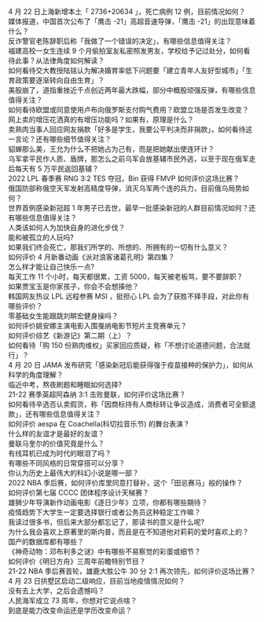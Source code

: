 4 月 22 日上海新增本土「 2736+20634 」，死亡病例 12 例，目前情况如何？  
媒体报道，中国首次公布了「鹰击 -21」高超音速导弹，「鹰击 -21」的出现意味着什么？  
反诈警官老陈辞职后称「我做了一个错误的决定」，有哪些信息值得关注？  
福建高校一女生连续 9 个月偷拍室友私密照发男友，学校给予记过处分，如何看待此事？从法律角度如何解读？  
如何看待交大教授陆铭认为解决婚育率低下问题要「建立青年人友好型城市」「生育政策要逐渐转向自由生育」？  
美股崩了，道指重挫近千点创近两年最大跌幅，部分中概股顽强反弹，有哪些信息值得关注？  
如何看待欧盟或同意使用卢布向俄罗斯支付购气费用？欧盟立场是否发生改变？  
网上卖的增压花洒真的有增压功能吗？如果有，原理是什么？  
卖熟肉当事人回应网友捐款「好多是学生，我要公平判决而非捐款」，如何看待这一言论？还有哪些细节值得关注？  
貂蝉那么美，王允为什么不把她占为己有，而是把她献出使连环计？  
乌军拿平民作人质、盾牌，那怎么之前乌军会放基辅市民外逃，以至于现在俄军走后每天有 5 万平民返回基辅？  
2022 LPL 春季赛 RNG 3:2 TES 夺冠，Bin 获得 FMVP 如何评价这场比赛？  
俄国防部称俄空天军发射高精度导弹，消灭乌军两个连的兵力，目前俄乌局势如何？  
世界首例感染新冠超 1 年男子已去世，最早一批感染新冠的人群目前情况如何？还有哪些信息值得关注？  
人类该如何人为加快自身的进化步伐？  
能和被孤立的人玩吗?  
如果我们终会死亡，那我们所学的、所想的、所拥有的一切有什么意义？  
如何评价 4 月新番动画《派对浪客诸葛孔明》第四集？  
怎么样才能让自己快乐一点?  
每天工作 11 个小时，每天都很累，工资 5000，每天被老板骂，要不要辞职？  
如果贾宝玉是你家孩子，你会不会想揍他？  
韩国网友热议 LPL 远程参赛 MSI ，挺担心 LPL 会为了获胜不择手段，对此你有哪些评价？  
零基础女生能跟跳刘畊宏健身操吗？  
如何评价姚安娜主演电影入围戛纳电影节短片主竞赛单元？  
如何评价综艺《新游记》第二期（上）？  
如何看待「购 150 份熟肉维权」买家回应质疑，称「不想讨论道德问题，合法就行」？  
4 月 20 日 JAMA 发布研究「感染新冠后能获得强于疫苗接种的保护力」，如何从科学的角度理解？  
临近中考，熬夜刷题和睡眠如何选择?  
21-22 赛季英超阿森纳 3:1 击败曼联，如何评价这场比赛？  
如何看待辛选否认卖假货，称「因商标持有人商标转让争议造成，消费者可全额退款」，还有哪些信息值得关注？  
如何评价 aespa 在 Coachella(科切拉音乐节) 的舞台表演 ?  
什么样的友谊才是最好的友谊？  
曼联马奎尔的价值究竟是什么？  
有线耳机已成为时代的眼泪了吗？  
有哪些不同风格的日常穿搭可以分享？  
你认为历史上最伟大的科幻小说是哪一部？  
2022 NBA 季后赛，如何评价库里同意打替补，这个「田忌赛马」般的操作？  
如何评价第七届 CCCC 团体程序设计天梯赛？  
雄狮少年导演新作动画电影《逐日少年》立项，你都有哪些期待？  
疫情趋势下大学生一定要选择银行或者公务员这种稳定工作嘛？  
我读过很多书，但后来大部分都忘记了，那读书的意义是什么呢?  
为什么我会喜欢上原著里的斯内普，而且是在不知道他对莉莉的爱时喜欢上的？  
国产的数据库都有哪些？  
《神奇动物：邓布利多之谜》中有哪些不易察觉的彩蛋或细节？  
如何评价《明日方舟》三周年前瞻特别节目？  
21-22 NBA 季后赛首轮，雄鹿大胜公牛 30 分 2:1 再次领先，如何评价这场比赛？  
4 月 23 日拱墅区启动二级响应，目前当地疫情情况如何？  
没有去上大学，之后会遗憾吗？  
人民海军成立 73 周年，你想对它说点啥？  
到底是能力改变命运还是学历改变命运？  
